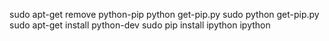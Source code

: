 sudo apt-get remove python-pip
python get-pip.py
sudo python get-pip.py
sudo apt-get install python-dev
sudo pip install ipython
ipython
